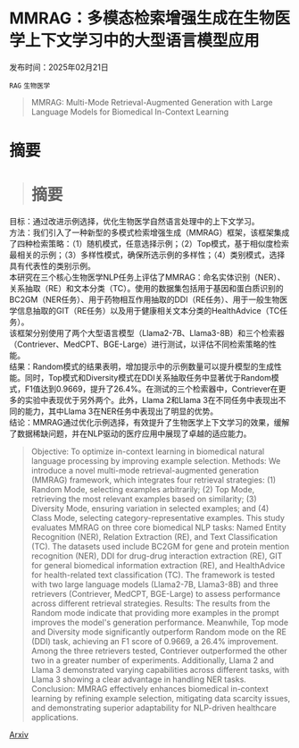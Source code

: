 # MMRAG：多模态检索增强生成在生物医学上下文学习中的大型语言模型应用

发布时间：2025年02月21日

`RAG` `生物医学`

> MMRAG: Multi-Mode Retrieval-Augmented Generation with Large Language Models for Biomedical In-Context Learning

# 摘要

> # 摘要  
目标：通过改进示例选择，优化生物医学自然语言处理中的上下文学习。  
方法：我们引入了一种新型的多模式检索增强生成（MMRAG）框架，该框架集成了四种检索策略：（1）随机模式，任意选择示例；（2）Top模式，基于相似度检索最相关的示例；（3）多样性模式，确保所选示例的多样性；（4）类别模式，选择具有代表性的类别示例。  
本研究在三个核心生物医学NLP任务上评估了MMRAG：命名实体识别（NER）、关系抽取（RE）和文本分类（TC）。使用的数据集包括用于基因和蛋白质识别的BC2GM（NER任务）、用于药物相互作用抽取的DDI（RE任务）、用于一般生物医学信息抽取的GIT（RE任务）以及用于健康相关文本分类的HealthAdvice（TC任务）。  
该框架分别使用了两个大型语言模型（Llama2-7B、Llama3-8B）和三个检索器（Contriever、MedCPT、BGE-Large）进行测试，以评估不同检索策略的性能。  
结果：Random模式的结果表明，增加提示中的示例数量可以提升模型的生成性能。同时，Top模式和Diversity模式在DDI关系抽取任务中显著优于Random模式，F1值达到0.9669，提升了26.4%。在测试的三个检索器中，Contriever在更多的实验中表现优于另外两个。此外，Llama 2和Llama 3在不同任务中表现出不同的能力，其中Llama 3在NER任务中表现出了明显的优势。  
结论：MMRAG通过优化示例选择，有效提升了生物医学上下文学习的效果，缓解了数据稀缺问题，并在NLP驱动的医疗应用中展现了卓越的适应能力。

> Objective: To optimize in-context learning in biomedical natural language processing by improving example selection. Methods: We introduce a novel multi-mode retrieval-augmented generation (MMRAG) framework, which integrates four retrieval strategies: (1) Random Mode, selecting examples arbitrarily; (2) Top Mode, retrieving the most relevant examples based on similarity; (3) Diversity Mode, ensuring variation in selected examples; and (4) Class Mode, selecting category-representative examples. This study evaluates MMRAG on three core biomedical NLP tasks: Named Entity Recognition (NER), Relation Extraction (RE), and Text Classification (TC). The datasets used include BC2GM for gene and protein mention recognition (NER), DDI for drug-drug interaction extraction (RE), GIT for general biomedical information extraction (RE), and HealthAdvice for health-related text classification (TC). The framework is tested with two large language models (Llama2-7B, Llama3-8B) and three retrievers (Contriever, MedCPT, BGE-Large) to assess performance across different retrieval strategies. Results: The results from the Random mode indicate that providing more examples in the prompt improves the model's generation performance. Meanwhile, Top mode and Diversity mode significantly outperform Random mode on the RE (DDI) task, achieving an F1 score of 0.9669, a 26.4% improvement. Among the three retrievers tested, Contriever outperformed the other two in a greater number of experiments. Additionally, Llama 2 and Llama 3 demonstrated varying capabilities across different tasks, with Llama 3 showing a clear advantage in handling NER tasks. Conclusion: MMRAG effectively enhances biomedical in-context learning by refining example selection, mitigating data scarcity issues, and demonstrating superior adaptability for NLP-driven healthcare applications.

[Arxiv](https://arxiv.org/abs/2502.15954)